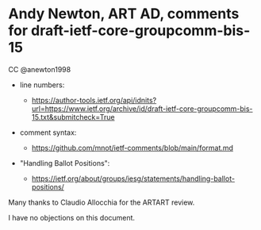 # Andy Newton, ART AD, comments for draft-ietf-core-groupcomm-bis-15 
CC @anewton1998

* line numbers:
  - https://author-tools.ietf.org/api/idnits?url=https://www.ietf.org/archive/id/draft-ietf-core-groupcomm-bis-15.txt&submitcheck=True

* comment syntax:
  - https://github.com/mnot/ietf-comments/blob/main/format.md

* "Handling Ballot Positions":
  - https://ietf.org/about/groups/iesg/statements/handling-ballot-positions/

Many thanks to Claudio Allocchia for the ARTART review.

I have no objections on this document.
